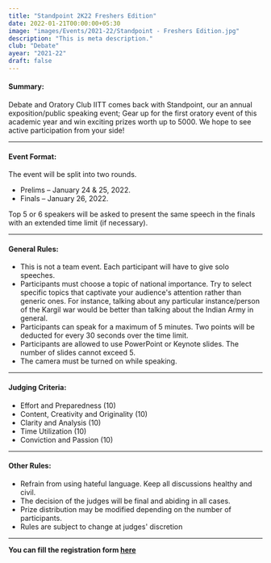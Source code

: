 ```yaml
---
title: "Standpoint 2K22 Freshers Edition"
date: 2022-01-21T00:00:00+05:30
image: "images/Events/2021-22/Standpoint - Freshers Edition.jpg"
description: "This is meta description."
club: "Debate"
ayear: "2021-22"
draft: false
---
```

#### Summary: 

Debate and Oratory Club IITT comes back with Standpoint, our an annual exposition/public speaking event; Gear up for the first oratory event of this academic year and win exciting prizes worth up to 5000. We hope to see active participation from your side!

****

#### Event Format:

The event will be split into two rounds.

- Prelims – January 24 & 25, 2022.
- Finals – January 26, 2022.

Top 5 or 6 speakers will be asked to present the same speech in the finals with an extended time limit (if necessary).

****

#### General Rules:

- This is not a team event. Each participant will have to give solo speeches.
- Participants must choose a topic of national importance. Try to select specific topics that captivate your audience's attention rather than generic ones. For instance, talking about any particular instance/person of the Kargil war would be better than talking about the Indian Army in general. 
- Participants can speak for a maximum of 5 minutes. Two points will be deducted for every 30 seconds over the time limit. 
- Participants are allowed to use PowerPoint or Keynote slides. The number of slides cannot exceed 5.
- The camera must be turned on while speaking.

****

#### Judging Criteria:

- Effort and Preparedness (10)
- Content, Creativity and Originality (10)
- Clarity and Analysis (10)
- Time Utilization (10)
- Conviction and Passion (10)

****

#### Other Rules:

- Refrain from using hateful language. Keep all discussions healthy and civil.
- The decision of the judges will be final and abiding in all cases.
- Prize distribution may be modified depending on the number of participants.
- Rules are subject to change at judges' discretion

****

**You can fill the registration form [here]( https://forms.gle/gRJcpLvgyK96e6KW6)**




